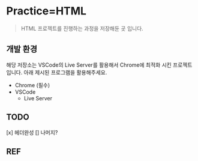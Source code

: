 # Practice=HTML

> HTML 프로젝트를 진행하는 과정을 저장해둔 곳 입니다.

## 개발 환경

 해당 저장소는 VSCode의 Live Server를 활용해서 Chrome에 최적화 시킨 프로젝트입니다. 아래 제시된 프로그램을 활용해주세요.
- Chrome (필수)
- VSCode
    - Live Server

## TODO
[x] 헤더완성
[] 나머지?
## REF
